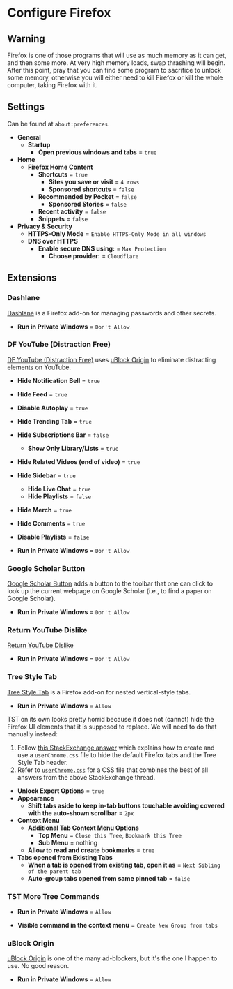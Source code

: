 # Configure Firefox

## Warning

Firefox is one of those programs that will use as much memory as it can get, and then some more.
At very high memory loads, swap thrashing will begin.
After this point, pray that you can find some program to sacrifice to unlock some memory, otherwise you will either need to kill Firefox or kill the whole computer, taking Firefox with it.

## Settings

Can be found at `about:preferences`.

- **General**
  - **Startup**
    - **Open previous windows and tabs** = `true`
- **Home**
  - **Firefox Home Content**
    - **Shortcuts** = `true`
      - **Sites you save or visit** = `4 rows`
      - **Sponsored shortcuts** = `false`
    - **Recommended by Pocket** = `false`
      - **Sponsored Stories** = `false`
    - **Recent activity** = `false`
    - **Snippets** = `false`
- **Privacy & Security**
  - **HTTPS-Only Mode** = `Enable HTTPS-Only Mode in all windows`
  - **DNS over HTTPS**
    - **Enable secure DNS using:** = `Max Protection`
      - **Choose provider:** = `Cloudflare`

## Extensions

### Dashlane

[Dashlane](https://addons.mozilla.org/firefox/addon/dashlane/) is a Firefox add-on for managing passwords and other secrets.

- **Run in Private Windows** = `Don't Allow`

### DF YouTube (Distraction Free)

[DF YouTube (Distraction Free)](https://addons.mozilla.org/firefox/addon/df-youtube/) uses [uBlock Origin](#ublock-origin) to eliminate distracting elements on YouTube.

- **Hide Notification Bell** = `true`
- **Hide Feed** = `true`
- **Disable Autoplay** = `true`
- **Hide Trending Tab** = `true`
- **Hide Subscriptions Bar** = `false`
  - **Show Only Library/Lists** = `true`
- **Hide Related Videos (end of video)** = `true`
- **Hide Sidebar** = `true`
  - **Hide Live Chat** = `true`
  - **Hide Playlists** = `false`
- **Hide Merch** = `true`
- **Hide Comments** = `true`
- **Disable Playlists** = `false`

- **Run in Private Windows** = `Don't Allow`

### Google Scholar Button

[Google Scholar Button](https://addons.mozilla.org/firefox/addon/google-scholar-button/) adds a button to the toolbar that one can click to look up the current webpage on Google Scholar (i.e., to find a paper on Google Scholar).

- **Run in Private Windows** = `Don't Allow`

### Return YouTube Dislike

[Return YouTube Dislike](https://addons.mozilla.org/firefox/addon/return-youtube-dislikes/)

- **Run in Private Windows** = `Don't Allow`

### Tree Style Tab

[Tree Style Tab](https://addons.mozilla.org/firefox/addon/tree-style-tab/) is a Firefox add-on for nested vertical-style tabs.

- **Run in Private Windows** = `Allow`

TST on its own looks pretty horrid because it does not (cannot) hide the Firefox UI elements that it is supposed to replace. We will need to do that manually instead:

1. Follow [this StackExchange answer](https://superuser.com/a/1619663) which explains how to create and use a `userChrome.css` file to hide the default Firefox tabs and the Tree Style Tab header.
2. Refer to [`userChrome.css`](./userChrome.css) for a CSS file that combines the best of all answers from the above StackExchange thread.

- **Unlock Expert Options** = `true`
- **Appearance**
  - **Shift tabs aside to keep in-tab buttons touchable avoiding covered with the auto-shown scrollbar** = `2px`
- **Context Menu**
  - **Additional Tab Context Menu Options**
    - **Top Menu** = `Close this Tree`, `Bookmark this Tree`
    - **Sub Menu** = nothing
  - **Allow to read and create bookmarks** = `true`
- **Tabs opened from Existing Tabs**
  - **When a tab is opened from existing tab, open it as** = `Next Sibling of the parent tab`
  - **Auto-group tabs opened from same pinned tab** = `false`

### TST More Tree Commands

- **Run in Private Windows** = `Allow`

- **Visible command in the context menu** = `Create New Group from tabs`

### uBlock Origin

[uBlock Origin](https://addons.mozilla.org/firefox/addon/ublock-origin/) is one of the many ad-blockers, but it's the one I happen to use. No good reason.

- **Run in Private Windows** = `Allow`
